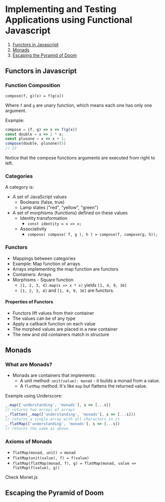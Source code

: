 # Implementing and Testing Applications using Functional Javascript

1. [Functors in Javascript](#functors-in-javascript)
2. [Monads](#monads)
3. [Escaping the Pyramid of Doom](#escaping-the-pyramid-of-doom)

## Functors in Javascript

### Function Composition

```
compose(f, g)(x) = f(g(x))
```

Where `f` and `g` are unary function, which means each one has only one argument.

Example:
```javascript
compose = (f, g) => x => f(g(x))
const double = x => 2 * x;
const plusone = x => x + 1;
compose(double, plusone)(5)
// 12
```

Notice that the compose functions arguments are executed from right to left.

### Categories

A category is:
* A set of JavaScript values
  * Booleans (false, true)
  * Lamp states ("red", "yellow", "green")
* A set of morphisms (functions) defined on these values
  * Identity transformation
    * `const identity = x => x;`
  * Associativity
    * `compose( compose( f, g ), h ) = compose(f, compose(g, h));`

### Functors

* Mappings between categories
* Example: Map function of arrays
* Arrays implementing the map function are functors
* Containers: Arrays
* Morphisms - Square function
  * `[1, 2, 3, 4].map(x => x * x)` yields `[1, 4, 9, 16]`
  * `[1, 2, 3, 4]` and `[1, 4, 9, 16]` are functors.

#### Properties of Functors

* Functors lift values from their container
* The values can be of any type
* Apply a callback function on each value
* The morphed values are placed in a new container
* The new and old containers match in structure

## Monads

### What are Monads?

* Monads are containers that implements:
  * A unit method: `unit(value): monad` - it builds a monad from a value.
  * A `flatMap` method. It's like `map` but flattens the returned value.

Example using Underscore:
```javascript
_.map(['understanding', 'monads'], s => [...s])
// returns two arrays of arrays
_.flatten(_.map(['understanding', 'monads'], s => [...s]))
// returns a single array with all characters in it
_.flatMap(['understanding', 'monads'], s => [...s])
// returns the same as above.
```

### Axioms of Monads

* `flatMap(monad, unit) = monad`
* `flatMap(unit(value), f) = f(value)`
* `flatMap(flatMap(monad, f), g) = flatMap(monad, value => flatMap(f(value), g))`

Check Monet.js

## Escaping the Pyramid of Doom

